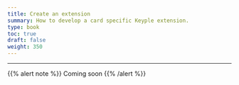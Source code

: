 ```yaml
---
title: Create an extension
summary: How to develop a card specific Keyple extension.
type: book
toc: true
draft: false
weight: 350
---
```


---

{{% alert note %}} Coming soon {{% /alert %}} 
